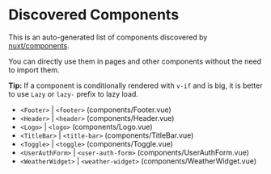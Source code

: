 # Discovered Components

This is an auto-generated list of components discovered by [nuxt/components](https://github.com/nuxt/components).

You can directly use them in pages and other components without the need to import them.

**Tip:** If a component is conditionally rendered with `v-if` and is big, it is better to use `Lazy` or `lazy-` prefix to lazy load.

- `<Footer>` | `<footer>` (components/Footer.vue)
- `<Header>` | `<header>` (components/Header.vue)
- `<Logo>` | `<logo>` (components/Logo.vue)
- `<TitleBar>` | `<title-bar>` (components/TitleBar.vue)
- `<Toggle>` | `<toggle>` (components/Toggle.vue)
- `<UserAuthForm>` | `<user-auth-form>` (components/UserAuthForm.vue)
- `<WeatherWidget>` | `<weather-widget>` (components/WeatherWidget.vue)
